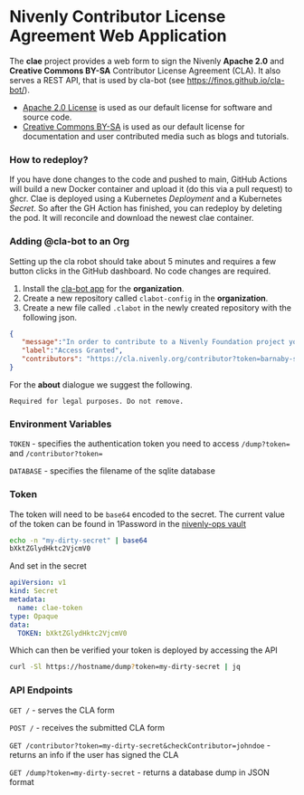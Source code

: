 Nivenly Contributor License Agreement Web Application
====

The **clae** project provides a web form to sign the Nivenly **Apache 2.0** and **Creative Commons BY-SA** Contributor License Agreement (CLA). It also serves a REST API, that is used by cla-bot (see https://finos.github.io/cla-bot/).

 - [Apache 2.0 License](https://www.apache.org/licenses/LICENSE-2.0) is used as our default license for software and source code.
 - [Creative Commons BY-SA](https://creativecommons.org/licenses/by-sa/4.0/) is used as our default license for documentation and user contributed media such as blogs and tutorials.

### How to redeploy?

If you have done changes to the code and pushed to main, GitHub Actions will build a new Docker container and upload it (do this via a pull request) to ghcr. Clae is deployed using a Kubernetes *Deployment* and a Kubernetes *Secret*. So after the GH Action has finished, you can redeploy by deleting the pod. It will reconcile and download the newest clae container.

### Adding @cla-bot to an Org

Setting up the cla robot should take about 5 minutes and requires a few button clicks in the GitHub dashboard. No code changes are required.

1. Install the [cla-bot app](https://github.com/apps/cla-bot) for the **organization**. 
2. Create a new repository called `clabot-config` in the **organization**. 
3. Create a new file called `.clabot` in the newly created repository with the following json.

```json
{
   "message":"In order to contribute to a Nivenly Foundation project you must [sign and agree to the CLA](https://cla.nivenly.org). Reply with `@cla-bot check` to check again.",
   "label":"Access Granted",
   "contributors": "https://cla.nivenly.org/contributor?token=barnaby-snacks-secret&checkContributor="
}
```

For the **about** dialogue we suggest the following.

```
Required for legal purposes. Do not remove.
```

### Environment Variables

`TOKEN` - specifies the authentication token you need to access `/dump?token=` and `/contributor?token=` 

`DATABASE` - specifies the filename of the sqlite database

### Token 

The token will need to be `base64` encoded to the secret. The current value of the token can be found in 1Password in the [nivenly-ops vault](https://hachyderm.1password.com/vaults/7eqql3ejerit3pt2g2r2hvj24q/allitems/lrtk32mvhsxgmb2alnh354m4zi0)

```bash 
echo -n "my-dirty-secret" | base64 
bXktZGlydHktc2VjcmV0
```

And set in the secret

```yaml 
apiVersion: v1
kind: Secret
metadata:
  name: clae-token
type: Opaque
data:
  TOKEN: bXktZGlydHktc2VjcmV0
```

Which can then be verified your token is deployed by accessing the API

```bash
curl -Sl https://hostname/dump?token=my-dirty-secret | jq
```

### API Endpoints

`GET /` - serves the CLA form

`POST /` - receives the submitted CLA form

`GET /contributor?token=my-dirty-secret&checkContributor=johndoe` - returns an info if the user has signed the CLA

 `GET /dump?token=my-dirty-secret` - returns a database dump in JSON format
